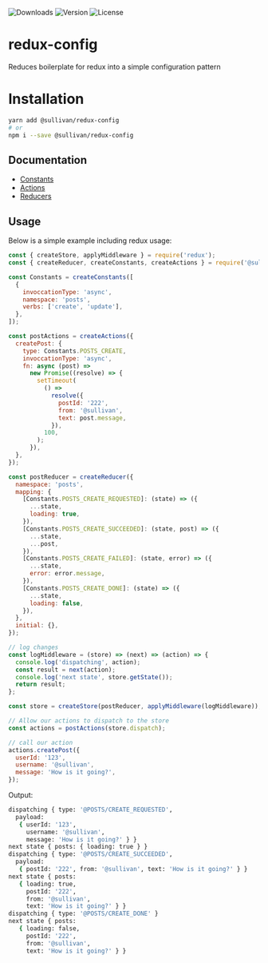 ![Downloads][link-download] ![Version][link-version] ![License][link-license]

# redux-config
Reduces boilerplate for redux into a simple configuration pattern


# Installation 

```bash
yarn add @sullivan/redux-config
# or
npm i --save @sullivan/redux-config
```

## Documentation

- [Constants][constant]
- [Actions][action]
- [Reducers][reducer]


[link-download]: https://img.shields.io/npm/dt/@sullivan/redux-config
[link-version]: https://img.shields.io/npm/v/@sullivan/redux-config.svg
[link-license]: https://img.shields.io/npm/l/@sullivan/redux-config.svg

[action]: https://github.com/icarus-sullivan/redux-config/blob/master/documentation/actions.md
[constant]: https://github.com/icarus-sullivan/redux-config/blob/master/documentation/constants.md
[reducer]: https://github.com/icarus-sullivan/redux-config/blob/master/documentation/reducers.md

## Usage
Below is a simple example including redux usage:

```javascript
const { createStore, applyMiddleware } = require('redux');
const { createReducer, createConstants, createActions } = require('@sullivan/redux-config');

const Constants = createConstants([
  {
    invoccationType: 'async',
    namespace: 'posts',
    verbs: ['create', 'update'],
  },
]);

const postActions = createActions({
  createPost: {
    type: Constants.POSTS_CREATE,
    invoccationType: 'async',
    fn: async (post) =>
      new Promise((resolve) => {
        setTimeout(
          () =>
            resolve({
              postId: '222',
              from: '@sullivan',
              text: post.message,
            }),
          100,
        );
      }),
  },
});

const postReducer = createReducer({
  namespace: 'posts',
  mapping: {
    [Constants.POSTS_CREATE_REQUESTED]: (state) => ({
      ...state,
      loading: true,
    }),
    [Constants.POSTS_CREATE_SUCCEEDED]: (state, post) => ({
      ...state,
      ...post,
    }),
    [Constants.POSTS_CREATE_FAILED]: (state, error) => ({
      ...state,
      error: error.message,
    }),
    [Constants.POSTS_CREATE_DONE]: (state) => ({
      ...state,
      loading: false,
    }),
  },
  initial: {},
});

// log changes
const logMiddleware = (store) => (next) => (action) => {
  console.log('dispatching', action);
  const result = next(action);
  console.log('next state', store.getState());
  return result;
};

const store = createStore(postReducer, applyMiddleware(logMiddleware));

// Allow our actions to dispatch to the store
const actions = postActions(store.dispatch);

// call our action
actions.createPost({
  userId: '123',
  username: '@sullivan',
  message: 'How is it going?',
});
```

Output: 
```bash
dispatching { type: '@POSTS/CREATE_REQUESTED',
  payload:
   { userId: '123',
     username: '@sullivan',
     message: 'How is it going?' } }
next state { posts: { loading: true } }
dispatching { type: '@POSTS/CREATE_SUCCEEDED',
  payload:
   { postId: '222', from: '@sullivan', text: 'How is it going?' } }
next state { posts:
   { loading: true,
     postId: '222',
     from: '@sullivan',
     text: 'How is it going?' } }
dispatching { type: '@POSTS/CREATE_DONE' }
next state { posts:
   { loading: false,
     postId: '222',
     from: '@sullivan',
     text: 'How is it going?' } }
```
